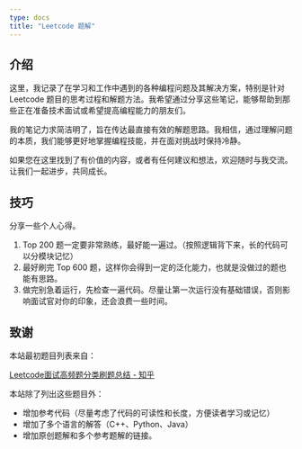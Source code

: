 ```yaml
---
type: docs
title: "Leetcode 题解"
---
```

## 介绍

这里，我记录了在学习和工作中遇到的各种编程问题及其解决方案，特别是针对 Leetcode 题目的思考过程和解题方法。我希望通过分享这些笔记，能够帮助到那些正在准备技术面试或希望提高编程能力的朋友们。

我的笔记力求简洁明了，旨在传达最直接有效的解题思路。我相信，通过理解问题的本质，我们能够更好地掌握编程技能，并在面对挑战时保持冷静。

如果您在这里找到了有价值的内容，或者有任何建议和想法，欢迎随时与我交流。让我们一起进步，共同成长。

## 技巧

分享一些个人心得。

1. Top 200 题一定要非常熟练，最好能一遍过。（按照逻辑背下来，长的代码可以分模块记忆）
2. 最好刷完 Top 600 题，这样你会得到一定的泛化能力，也就是没做过的题也能有思路。
3. 做完别急着运行，先检查一遍代码。尽量让第一次运行没有基础错误，否则影响面试官对你的印象，还会浪费一些时间。

## 致谢

本站最初题目列表来自：

[Leetcode面试高频题分类刷题总结 - 知乎](https://zhuanlan.zhihu.com/p/349940945)

本站除了列出这些题目外：

- 增加参考代码（尽量考虑了代码的可读性和长度，方便读者学习或记忆）
- 增加了多个语言的解答（C++、Python、Java）
- 增加原创题解和多个参考题解的链接。
